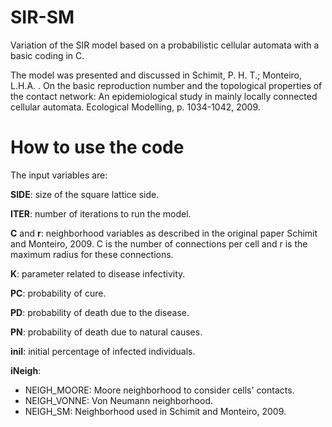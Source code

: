 # SIR-SM
Variation of the SIR model based on a probabilistic cellular automata with a basic coding in C.
 
The model was presented and discussed in Schimit, P. H. T.; Monteiro, L.H.A. . On the basic reproduction number and the topological properties of the contact network: An epidemiological study in mainly locally connected cellular automata. Ecological Modelling, p. 1034-1042, 2009.
 
# How to use the code

The input variables are:

**SIDE**: size of the square lattice side.

**ITER**: number of iterations to run the model.

**C** and **r**: neighborhood variables as described in the original paper Schimit and Monteiro, 2009. C is the number of connections per cell and r is the maximum radius for these connections.

**K**: parameter related to disease infectivity.

**PC**: probability of cure.

**PD**: probability of death due to the disease.

**PN**: probability of death due to natural causes.

**iniI**: initial percentage of infected individuals.

**iNeigh**:
- NEIGH_MOORE: Moore neighborhood to consider cells' contacts.
- NEIGH_VONNE: Von Neumann neighborhood.
- NEIGH_SM: Neighborhood used in Schimit and Monteiro, 2009.




